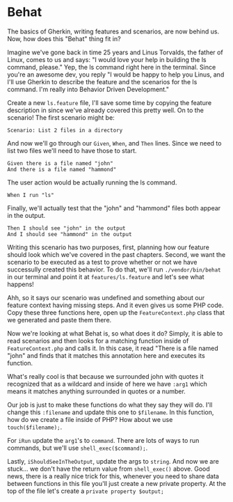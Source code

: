 # Behat

The basics of Gherkin, writing features and scenarios, are now behind us.
Now, how does this "Behat" thing fit in?

Imagine we've gone back in time 25 years and Linus Torvalds, the father of
Linux, comes to us and says: "I would love your help in building the ls command,
please." Yep, the ls command right here in the terminal. Since you're an awesome
dev, you reply "I would be happy to help you Linus, and I'll use Gherkin to describe
the feature and the scenarios for the ls command. I'm really into Behavior Driven Development."

Create a new `ls.feature` file, I'll save some time by copying the feature description in since
we've already covered this pretty well. On to the scenario! The first scenario might be:

    Scenario: List 2 files in a directory

And now we'll go through our `Given`, `When`, and `Then` lines. Since we need to list two files
we'll need to have those to start.

    Given there is a file named "john" 
    And there is a file named "hammond"

The user action would be actually running the ls command. 

    When I run "ls"

Finally, we'll actually test that the "john" and "hammond" files both appear in the output. 

    Then I should see "john" in the output 
    And I should see "hammond" in the output

Writing this scenario has two purposes, first, planning how our feature should look which
we've covered in the past chapters. Second, we want the scenario to be executed as a test
to prove whether or not we have successully created this behavior. To do that, we'll run
`./vendor/bin/behat` in our terminal and point it at `features/ls.feature` and let's see
what happens! 

Ahh, so it says our scenario was undefined and something about our feature context having
missing steps. And it even gives us some PHP code. Copy these three functions here, open
up the `FeatureContext.php` class that we generated and paste them there. 

Now we're looking at what Behat is, so what does it do? Simply, it is able to read scenarios
and then looks for a matching function inside of `FeatureContext.php` and calls it. In this
case, it read "There is a file named "john" and finds that it matches this annotation here
and executes its function. 

What's really cool is that because we surrounded john with quotes it recognized that as a wildcard
and inside of here we have `:arg1` which means it matches anything surrounded in quotes or a number.

Our job is just to make these functions do what they say they will do. I'll change this `:filename`
and update this one to `$filename`. In this function, how do we create a file inside of PHP? How
about we use `touch($filename);`. 

For `iRun` update the `arg1`'s to `command`. There are lots of ways to run commands, but we'll use
`shell_exec($command);`.

Lastly, `iShouldSeeInTheOutput`, update the args to `string`. And now we are stuck... we don't have
the return value from `shell_exec()` above. Good news, there is a really nice trick for this, whenever
you need to share data between functions in this file you'll just create a new private property. At
the top of the file let's create a `private property $output;`
